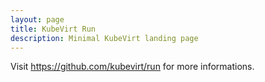 ```yaml
---
layout: page
title: KubeVirt Run
description: Minimal KubeVirt landing page
---
```


Visit <https://github.com/kubevirt/run> for more informations.
